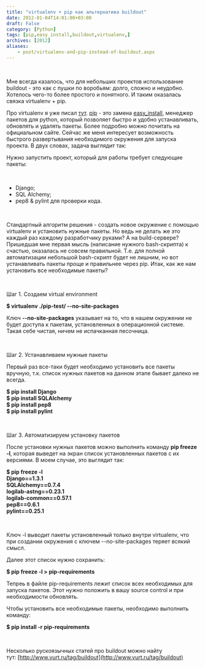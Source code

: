 ```yaml
---
title: "virtualenv + pip как альтернатива buildout"
date: 2012-01-04T14:01:00+03:00
draft: False
category: [Python]
tags: [pip,easy_install,buildout,virtualenv,]
archives: [2012]
aliases:
    - post/virtualenv-and-pip-instead-of-buildout.aspx
---
```



 

Мне всегда казалось, что для небольших проектов использование buildout - это как с пушки по воробьям: долго, сложно и неудобно. Хотелось чего-то более простого и понятного. И таким оказалась связка virtualenv + pip.

Про virtualenv я уже писал [тут](http://blog.e0ne.info/post/Python-and-virtualenv.aspx). [pip](http://www.pip-installer.org/) - это замена [easy_install](http://peak.telecommunity.com/DevCenter/EasyInstall), менеджер пакетов для python, который позволяет быстро и удобно устанавливать, обновлять и удалять пакеты. Более подробно можно почитать на официальном сайте. Сейчас же меня интересует возможность быстрого развертывания необходимого окружения для запуска проекта. В двух словах, задача выглядит так:

Нужно запустить проект, который для работы требует следующие пакеты:

 

- Django;
- SQL Alchemy;
- pep8 & pylint для проверки кода.

 

Стандартный алгоритм решения - создать новое окружение с помощью virtualenv и установить нужные пакеты. Но ведь не делать же это каждый раз каждому разработчику руками? А на build-сервере? Пришедшая мне первая мысль (написание нужного bash-скрипта) к счастью, оказалась не совсем правильной. Т.е. для полной автоматизации небольшой bash-скрипт будет не лишним, но вот устанавливать пакеты проще и правильнее через pip. Итак, как же нам установить все необходимые пакеты?

 

Шаг 1. Создаем virtual environment

**$ virtualenv ./pip-test/ --no-site-packages**

Ключ **--no-site-packages** указывает на то, что в нашем окружении не будет доступа к пакетам, установленных в операционной системе. Такая себе чистая, ничем не испачканная песочница.

 

Шаг 2. Устанавливаем нужные пакеты

Первый раз все-таки будет необходимо установить все пакеты вручную, т.к. список нужных пакетов на данном этапе бывает далеко не всегда.

**$ pip install Django<br />$ pip install SQLAlchemy<br />$ pip install pep8<br />$ pip install pylint**

 

Шаг 3. Автоматизируем установку пакетов

После установки нужных пакетов можно выполнить команду **pip freeze -l**, которая выведет на экран список установленных пакетов с их версиями. В моем случае, это выглядит так:

**$ pip freeze -l<br />Django==1.3.1<br />SQLAlchemy==0.7.4<br />logilab-astng==0.23.1<br />logilab-common==0.57.1<br />pep8==0.6.1<br />pylint==0.25.1**

 

Ключ -l выводит пакеты установленный только внутри virtualenv, что при создании окружения с ключем --no-site-packages теряет всякий смысл.

Далее этот список нужно сохранить:

**$ pip freeze -l > pip-requirements**

Тепреь в файле pip-requirements лежит список всех необходимых для запуска пакетов. Этот нужно положить в вашу source control и при необходимости обновлять.

Чтобы установить все необходимые пакеты, необходимо выполнить команду:

**$ pip install -r pip-requirements**

 

Несколько рускоязычных статей про buildout можно найту тут: [http://www.vurt.ru/tag/buildout](http://www.vurt.ru/tag/buildout)

 

